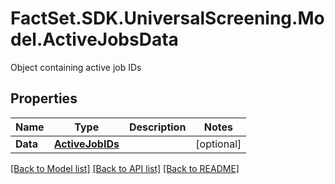 # FactSet.SDK.UniversalScreening.Model.ActiveJobsData
Object containing active job IDs

## Properties

Name | Type | Description | Notes
------------ | ------------- | ------------- | -------------
**Data** | [**ActiveJobIDs**](ActiveJobIDs.md) |  | [optional] 

[[Back to Model list]](../README.md#documentation-for-models) [[Back to API list]](../README.md#documentation-for-api-endpoints) [[Back to README]](../README.md)

